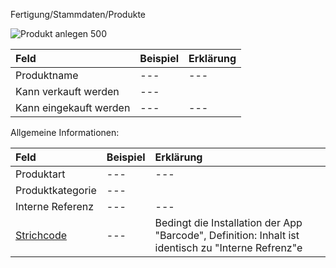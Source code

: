 Fertigung/Stammdaten/Produkte

![Produkt anlegen 500](assets/Produkt%20anlegen%20500.png)




Feld |Beispiel|Erklärung
:- |:- |:-
Produktname|---|---
Kann verkauft werden|---
Kann eingekauft werden|---|---

Allgemeine Informationen:

Feld |Beispiel|Erklärung
:- |:- |:-
Produktart|---|---
Produktkategorie|---
Interne Referenz|---|---
[Strichcode](Feld%20Strichcode)|---|Bedingt die Installation der App "Barcode", Definition: Inhalt ist identisch zu "Interne Refrenz"e
